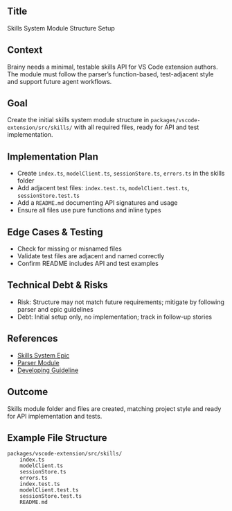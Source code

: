 
## Title
Skills System Module Structure Setup

## Context
Brainy needs a minimal, testable skills API for VS Code extension authors. The module must follow the parser’s function-based, test-adjacent style and support future agent workflows.

## Goal
Create the initial skills system module structure in `packages/vscode-extension/src/skills/` with all required files, ready for API and test implementation.

## Implementation Plan
- Create `index.ts`, `modelClient.ts`, `sessionStore.ts`, `errors.ts` in the skills folder
- Add adjacent test files: `index.test.ts`, `modelClient.test.ts`, `sessionStore.test.ts`
- Add a `README.md` documenting API signatures and usage
- Ensure all files use pure functions and inline types

## Edge Cases & Testing
- Check for missing or misnamed files
- Validate test files are adjacent and named correctly
- Confirm README includes API and test examples

## Technical Debt & Risks
- Risk: Structure may not match future requirements; mitigate by following parser and epic guidelines
- Debt: Initial setup only, no implementation; track in follow-up stories

## References
- [Skills System Epic](epic.md)
- [Parser Module](../../project/preparation/parser.md)
- [Developing Guideline](../../../../developing-guideline.md)

## Outcome
Skills module folder and files are created, matching project style and ready for API implementation and tests.

## Example File Structure
```
packages/vscode-extension/src/skills/
	index.ts
	modelClient.ts
	sessionStore.ts
	errors.ts
	index.test.ts
	modelClient.test.ts
	sessionStore.test.ts
	README.md
```
